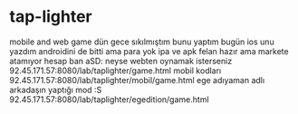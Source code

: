 tap-lighter
===========

mobile and web game 
dün gece sıkılmıştım bunu yaptım bugün ios unu yazdım androidini de bitti ama para yok ipa ve apk felan hazır ama markete atamıyor hesap ban aSD: neyse webten oynamak isterseniz
92.45.171.57:8080/lab/taplighter/game.html
mobil kodları 92.45.171.57:8080/lab/taplighter/mobil/game.html
ege adıyaman adlı arkadaşın yaptığı mod :S 
92.45.171.57:8080/lab/taplighter/egedition/game.html
